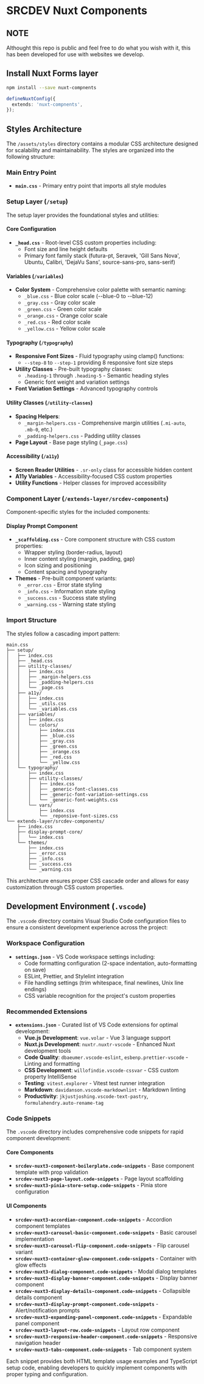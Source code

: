 # SRCDEV Nuxt Components

## NOTE

Althought this repo is public and feel free to do what you wish with it, this has been developed for use with websites we develop.

## Install Nuxt Forms layer

```bash
npm install --save nuxt-compnents
```

```ts
defineNuxtConfig({
  extends: 'nuxt-compnents',
});
```

## Styles Architecture

The `/assets/styles` directory contains a modular CSS architecture designed for scalability and maintainability. The styles are organized into the following structure:

### Main Entry Point

- **`main.css`** - Primary entry point that imports all style modules

### Setup Layer (`/setup`)

The setup layer provides the foundational styles and utilities:

#### Core Configuration

- **`_head.css`** - Root-level CSS custom properties including:
  - Font size and line height defaults
  - Primary font family stack (futura-pt, Seravek, 'Gill Sans Nova', Ubuntu, Calibri, 'DejaVu Sans', source-sans-pro, sans-serif)

#### Variables (`/variables`)

- **Color System** - Comprehensive color palette with semantic naming:
  - `_blue.css` - Blue color scale (--blue-0 to --blue-12)
  - `_gray.css` - Gray color scale
  - `_green.css` - Green color scale
  - `_orange.css` - Orange color scale
  - `_red.css` - Red color scale
  - `_yellow.css` - Yellow color scale

#### Typography (`/typography`)

- **Responsive Font Sizes** - Fluid typography using clamp() functions:
  - `--step-8` to `--step-1` providing 8 responsive font size steps
- **Utility Classes** - Pre-built typography classes:
  - `.heading-1` through `.heading-5` - Semantic heading styles
  - Generic font weight and variation settings
- **Font Variation Settings** - Advanced typography controls

#### Utility Classes (`/utility-classes`)

- **Spacing Helpers**:
  - `_margin-helpers.css` - Comprehensive margin utilities (`.mi-auto`, `.mb-0`, etc.)
  - `_padding-helpers.css` - Padding utility classes
- **Page Layout** - Base page styling (`_page.css`)

#### Accessibility (`/a11y`)

- **Screen Reader Utilities** - `.sr-only` class for accessible hidden content
- **A11y Variables** - Accessibility-focused CSS custom properties
- **Utility Functions** - Helper classes for improved accessibility

### Component Layer (`/extends-layer/srcdev-components`)

Component-specific styles for the included components:

#### Display Prompt Component

- **`_scaffolding.css`** - Core component structure with CSS custom properties:
  - Wrapper styling (border-radius, layout)
  - Inner content styling (margin, padding, gap)
  - Icon sizing and positioning
  - Content spacing and typography
- **Themes** - Pre-built component variants:
  - `_error.css` - Error state styling
  - `_info.css` - Information state styling
  - `_success.css` - Success state styling
  - `_warning.css` - Warning state styling

### Import Structure

The styles follow a cascading import pattern:

```text
main.css
├── setup/
│   ├── index.css
│   ├── _head.css
│   ├── utility-classes/
│   │   ├── index.css
│   │   ├── _margin-helpers.css
│   │   ├── _padding-helpers.css
│   │   └── _page.css
│   ├── a11y/
│   │   ├── index.css
│   │   ├── _utils.css
│   │   └── _variables.css
│   ├── variables/
│   │   ├── index.css
│   │   └── colors/
│   │       ├── index.css
│   │       ├── _blue.css
│   │       ├── _gray.css
│   │       ├── _green.css
│   │       ├── _orange.css
│   │       ├── _red.css
│   │       └── _yellow.css
│   └── typography/
│       ├── index.css
│       ├── utility-classes/
│       │   ├── index.css
│       │   ├── _generic-font-classes.css
│       │   ├── _generic-font-variation-settings.css
│       │   └── _generic-font-weights.css
│       └── vars/
│           ├── index.css
│           └── _reponsive-font-sizes.css
└── extends-layer/srcdev-components/
    ├── index.css
    ├── display-prompt-core/
    │   └── index.css
    └── themes/
        ├── index.css
        ├── _error.css
        ├── _info.css
        ├── _success.css
        └── _warning.css
```

This architecture ensures proper CSS cascade order and allows for easy customization through CSS custom properties.

## Development Environment (`.vscode`)

The `.vscode` directory contains Visual Studio Code configuration files to ensure a consistent development experience across the project:

### Workspace Configuration

- **`settings.json`** - VS Code workspace settings including:
  - Code formatting configuration (2-space indentation, auto-formatting on save)
  - ESLint, Prettier, and Stylelint integration
  - File handling settings (trim whitespace, final newlines, Unix line endings)
  - CSS variable recognition for the project's custom properties

### Recommended Extensions

- **`extensions.json`** - Curated list of VS Code extensions for optimal development:
  - **Vue.js Development**: `vue.volar` - Vue 3 language support
  - **Nuxt.js Development**: `nuxtr.nuxtr-vscode` - Enhanced Nuxt development tools
  - **Code Quality**: `dbaeumer.vscode-eslint`, `esbenp.prettier-vscode` - Linting and formatting
  - **CSS Development**: `willofindie.vscode-cssvar` - CSS custom property IntelliSense
  - **Testing**: `vitest.explorer` - Vitest test runner integration
  - **Markdown**: `davidanson.vscode-markdownlint` - Markdown linting
  - **Productivity**: `jkjustjoshing.vscode-text-pastry`, `formulahendry.auto-rename-tag`

### Code Snippets

The `.vscode` directory includes comprehensive code snippets for rapid component development:

#### Core Components

- **`srcdev-nuxt3-component-boilerplate.code-snippets`** - Base component template with prop validation
- **`srcdev-nuxt3-page-layout.code-snippets`** - Page layout scaffolding
- **`srcdev-nuxt3-pinia-store-setup.code-snippets`** - Pinia store configuration

#### UI Components

- **`srcdev-nuxt3-accordian-component.code-snippets`** - Accordion component templates
- **`srcdev-nuxt3-carousel-basic-component.code-snippets`** - Basic carousel implementation
- **`srcdev-nuxt3-carousel-flip-component.code-snippets`** - Flip carousel variant
- **`srcdev-nuxt3-container-glow-component.code-snippets`** - Container with glow effects
- **`srcdev-nuxt3-dialog-component.code-snippets`** - Modal dialog templates
- **`srcdev-nuxt3-display-banner-component.code-snippets`** - Display banner component
- **`srcdev-nuxt3-display-details-component.code-snippets`** - Collapsible details component
- **`srcdev-nuxt3-display-prompt-component.code-snippets`** - Alert/notification prompts
- **`srcdev-nuxt3-expanding-panel-component.code-snippets`** - Expandable panel component
- **`srcdev-nuxt3-layout-row.code-snippets`** - Layout row component
- **`srcdev-nuxt3-responsive-header-component.code-snippets`** - Responsive navigation header
- **`srcdev-nuxt3-tabs-component.code-snippets`** - Tab component system

Each snippet provides both HTML template usage examples and TypeScript setup code, enabling developers to quickly implement components with proper typing and configuration.
